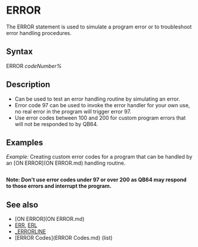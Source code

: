 # ERROR

The ERROR statement is used to simulate a program error or to troubleshoot error handling procedures.

  

## Syntax

ERROR *codeNumber%*
  

## Description

* Can be used to test an error handling routine by simulating an error.
* Error code 97 can be used to invoke the error handler for your own use, no real error in the program will trigger error 97.
* Use error codes between 100 and 200 for custom program errors that will not be responded to by QB64.

  

## Examples

*Example:* Creating custom error codes for a program that can be handled by an [ON ERROR](ON ERROR.md) handling routine.

``` [ON ERROR](ON ERROR.md) [GOTO](GOTO.md) handler  [IF](IF.md) x = 0 [THEN](THEN.md) ERROR 123 x = x + 1 [IF](IF.md) x [THEN](THEN.md) ERROR 111  [END](END.md)   handler: [PRINT](PRINT.md) [ERR](ERR.md), [_ERRORLINE](_ERRORLINE.md) [BEEP](BEEP.md) [RESUME](RESUME.md) [NEXT](NEXT.md)  
```

**Note: Don't use error codes under 97 or over 200 as QB64 may respond to those errors and interrupt the program.**
  

## See also

* [ON ERROR](ON ERROR.md)
* [ERR](ERR.md), [ERL](ERL.md)
* [_ERRORLINE](_ERRORLINE.md)
* [ERROR Codes](ERROR Codes.md) (list)

  
